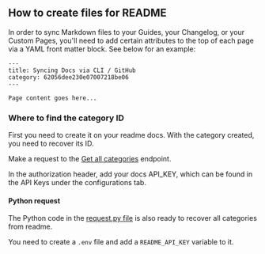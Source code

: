 ## How to create files for README

In order to sync Markdown files to your Guides, your Changelog, or your Custom Pages, you'll need to add certain attributes to the top of each page via a YAML front matter block. See below for an example:

```
---
title: Syncing Docs via CLI / GitHub
category: 62056dee230e07007218be06
---

Page content goes here...
```

### Where to find the category ID

First you need to create it on your readme docs. With the category created, you need to recover its ID.

Make a request to the [Get all categories](https://docs.readme.com/main/reference/getcategories) endpoint.

In the authorization header, add your docs API_KEY, which can be found in the API Keys under the configurations tab.


#### Python request

The Python code in the [request.py file](./request.py) is also ready to recover all categories from readme.

You need to create a `.env` file and add a `README_API_KEY` variable to it.
